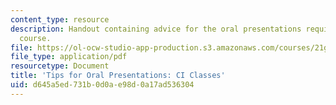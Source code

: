 ```yaml
---
content_type: resource
description: Handout containing advice for the oral presentations required for the
  course.
file: https://ol-ocw-studio-app-production.s3.amazonaws.com/courses/21g-820-portuguese-advanced-conversation-and-composition-fall-2014/d645a5ed731b0d0ae98d0a17ad536304_MIT21G_820F14_Tips_Pres.pdf
file_type: application/pdf
resourcetype: Document
title: 'Tips for Oral Presentations: CI Classes'
uid: d645a5ed-731b-0d0a-e98d-0a17ad536304
---
```

